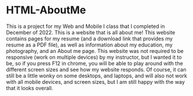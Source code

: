 # HTML-AboutMe
This is a project for my Web and Mobile I class that I completed in December of 2022. This is a website that is all about me!
This website contains pages for my resume (and a download link that provides my resume as a PDF file), as well as information about my education, my photography, and an About me page.
This website was not required to be responsive (work on multiple devices) by my instructor, but I wanted it to be, so if you press F12 in chrome, you will be able to play around with the different screen sizes and see how my website responds. Of course, it can still be a little wonky on some desktops, and laptops, and will also not work with all mobile devices, and screen sizes, but I am still happy with the way that it looks overall.
